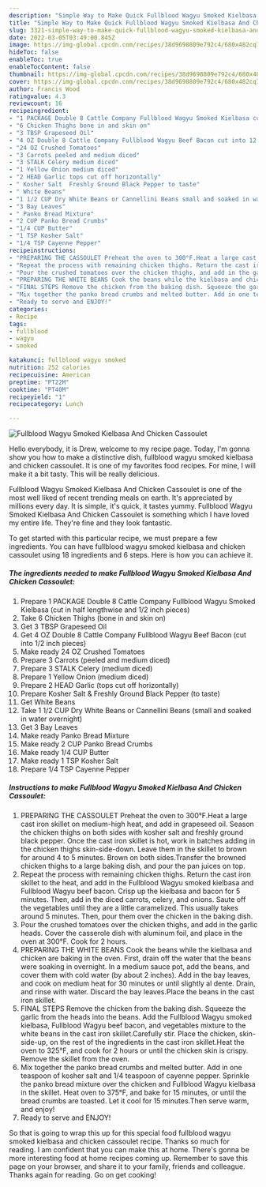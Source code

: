 ```yaml
---
description: "Simple Way to Make Quick Fullblood Wagyu Smoked Kielbasa And Chicken Cassoulet"
title: "Simple Way to Make Quick Fullblood Wagyu Smoked Kielbasa And Chicken Cassoulet"
slug: 3321-simple-way-to-make-quick-fullblood-wagyu-smoked-kielbasa-and-chicken-cassoulet
date: 2022-03-05T03:49:00.845Z
image: https://img-global.cpcdn.com/recipes/38d9698809e792c4/680x482cq70/fullblood-wagyu-smoked-kielbasa-and-chicken-cassoulet-recipe-main-photo.jpg
hideToc: false
enableToc: true
enableTocContent: false
thumbnail: https://img-global.cpcdn.com/recipes/38d9698809e792c4/680x482cq70/fullblood-wagyu-smoked-kielbasa-and-chicken-cassoulet-recipe-main-photo.jpg
cover: https://img-global.cpcdn.com/recipes/38d9698809e792c4/680x482cq70/fullblood-wagyu-smoked-kielbasa-and-chicken-cassoulet-recipe-main-photo.jpg
author: Francis Wood
ratingvalue: 4.3
reviewcount: 16
recipeingredient:
- "1 PACKAGE Double 8 Cattle Company Fullblood Wagyu Smoked Kielbasa cut in half lengthwise and 12 inch pieces"
- "6 Chicken Thighs bone in and skin on"
- "3 TBSP Grapeseed Oil"
- "4 OZ Double 8 Cattle Company Fullblood Wagyu Beef Bacon cut into 12 inch pieces"
- "24 OZ Crushed Tomatoes"
- "3 Carrots peeled and medium diced"
- "3 STALK Celery medium diced"
- "1 Yellow Onion medium diced"
- "2 HEAD Garlic tops cut off horizontally"
- " Kosher Salt  Freshly Ground Black Pepper to taste"
- " White Beans"
- "1 1/2 CUP Dry White Beans or Cannellini Beans small and soaked in water overnight"
- "3 Bay Leaves"
- " Panko Bread Mixture"
- "2 CUP Panko Bread Crumbs"
- "1/4 CUP Butter"
- "1 TSP Kosher Salt"
- "1/4 TSP Cayenne Pepper"
recipeinstructions:
- "PREPARING THE CASSOULET Preheat the oven to 300°F.Heat a large cast iron skillet on medium-high heat, and add in grapeseed oil. Season the chicken thighs on both sides with kosher salt and freshly ground black pepper. Once the cast iron skillet is hot, work in batches adding in the chicken thighs skin-side-down. Leave them in the skillet to brown for around 4 to 5 minutes. Brown on both sides.Transfer the browned chicken thighs to a large baking dish, and pour the pan juices on top."
- "Repeat the process with remaining chicken thighs. Return the cast iron skillet to the heat, and add in the Fullblood Wagyu smoked kielbasa and Fullblood Wagyu beef bacon. Crisp up the kielbasa and bacon for 5 minutes. Then, add in the diced carrots, celery, and onions. Saute off the vegetables until they are a little caramelized. This usually takes around 5 minutes. Then, pour them over the chicken in the baking dish."
- "Pour the crushed tomatoes over the chicken thighs, and add in the garlic heads. Cover the casserole dish with aluminum foil, and place in the oven at 300°F. Cook for 2 hours."
- "PREPARING THE WHITE BEANS Cook the beans while the kielbasa and chicken are baking in the oven. First, drain off the water that the beans were soaking in overnight. In a medium sauce pot, add the beans, and cover them with cold water (by about 2 inches). Add in the bay leaves, and cook on medium heat for 30 minutes or until slightly al dente. Drain, and rinse with water. Discard the bay leaves.Place the beans in the cast iron skillet."
- "FINAL STEPS Remove the chicken from the baking dish. Squeeze the garlic from the heads into the beans. Add the Fullblood Wagyu smoked kielbasa, Fullblood Wagyu beef bacon, and vegetables mixture to the white beans in the cast iron skillet.Carefully stir. Place the chicken, skin-side-up, on the rest of the ingredients in the cast iron skillet.Heat the oven to 325°F, and cook for 2 hours or until the chicken skin is crispy. Remove the skillet from the oven."
- "Mix together the panko bread crumbs and melted butter. Add in one teaspoon of kosher salt and 1/4 teaspoon of cayenne pepper. Sprinkle the panko bread mixture over the chicken and Fullblood Wagyu kielbasa in the skillet. Heat oven to 375°F, and bake for 15 minutes, or until the bread crumbs are toasted. Let it cool for 15 minutes.Then serve warm, and enjoy!"
- "Ready to serve and ENJOY!"
categories:
- Recipe
tags:
- fullblood
- wagyu
- smoked

katakunci: fullblood wagyu smoked 
nutrition: 252 calories
recipecuisine: American
preptime: "PT22M"
cooktime: "PT40M"
recipeyield: "1"
recipecategory: Lunch

---
```



![Fullblood Wagyu Smoked Kielbasa And Chicken Cassoulet](https://img-global.cpcdn.com/recipes/38d9698809e792c4/680x482cq70/fullblood-wagyu-smoked-kielbasa-and-chicken-cassoulet-recipe-main-photo.jpg)

Hello everybody, it is Drew, welcome to my recipe page. Today, I'm gonna show you how to make a distinctive dish, fullblood wagyu smoked kielbasa and chicken cassoulet. It is one of my favorites food recipes. For mine, I will make it a bit tasty. This will be really delicious.

Fullblood Wagyu Smoked Kielbasa And Chicken Cassoulet is one of the most well liked of recent trending meals on earth. It's appreciated by millions every day. It is simple, it's quick, it tastes yummy. Fullblood Wagyu Smoked Kielbasa And Chicken Cassoulet is something which I have loved my entire life. They're fine and they look fantastic.




To get started with this particular recipe, we must prepare a few ingredients. You can have fullblood wagyu smoked kielbasa and chicken cassoulet using 18 ingredients and 6 steps. Here is how you can achieve it.

<!--inarticleads1-->

##### The ingredients needed to make Fullblood Wagyu Smoked Kielbasa And Chicken Cassoulet:

1. Prepare 1 PACKAGE Double 8 Cattle Company Fullblood Wagyu Smoked Kielbasa (cut in half lengthwise and 1/2 inch pieces)
1. Take 6 Chicken Thighs (bone in and skin on)
1. Get 3 TBSP Grapeseed Oil
1. Get 4 OZ Double 8 Cattle Company Fullblood Wagyu Beef Bacon (cut into 1/2 inch pieces)
1. Make ready 24 OZ Crushed Tomatoes
1. Prepare 3 Carrots (peeled and medium diced)
1. Prepare 3 STALK Celery (medium diced)
1. Prepare 1 Yellow Onion (medium diced)
1. Prepare 2 HEAD Garlic (tops cut off horizontally)
1. Prepare  Kosher Salt &amp; Freshly Ground Black Pepper (to taste)
1. Get  White Beans
1. Take 1 1/2 CUP Dry White Beans or Cannellini Beans (small and soaked in water overnight)
1. Get 3 Bay Leaves
1. Make ready  Panko Bread Mixture
1. Make ready 2 CUP Panko Bread Crumbs
1. Make ready 1/4 CUP Butter
1. Make ready 1 TSP Kosher Salt
1. Prepare 1/4 TSP Cayenne Pepper




<!--inarticleads2-->

##### Instructions to make Fullblood Wagyu Smoked Kielbasa And Chicken Cassoulet:

1. PREPARING THE CASSOULET Preheat the oven to 300°F.Heat a large cast iron skillet on medium-high heat, and add in grapeseed oil. Season the chicken thighs on both sides with kosher salt and freshly ground black pepper. Once the cast iron skillet is hot, work in batches adding in the chicken thighs skin-side-down. Leave them in the skillet to brown for around 4 to 5 minutes. Brown on both sides.Transfer the browned chicken thighs to a large baking dish, and pour the pan juices on top.
1. Repeat the process with remaining chicken thighs. Return the cast iron skillet to the heat, and add in the Fullblood Wagyu smoked kielbasa and Fullblood Wagyu beef bacon. Crisp up the kielbasa and bacon for 5 minutes. Then, add in the diced carrots, celery, and onions. Saute off the vegetables until they are a little caramelized. This usually takes around 5 minutes. Then, pour them over the chicken in the baking dish.
1. Pour the crushed tomatoes over the chicken thighs, and add in the garlic heads. Cover the casserole dish with aluminum foil, and place in the oven at 300°F. Cook for 2 hours.
1. PREPARING THE WHITE BEANS Cook the beans while the kielbasa and chicken are baking in the oven. First, drain off the water that the beans were soaking in overnight. In a medium sauce pot, add the beans, and cover them with cold water (by about 2 inches). Add in the bay leaves, and cook on medium heat for 30 minutes or until slightly al dente. Drain, and rinse with water. Discard the bay leaves.Place the beans in the cast iron skillet.
1. FINAL STEPS Remove the chicken from the baking dish. Squeeze the garlic from the heads into the beans. Add the Fullblood Wagyu smoked kielbasa, Fullblood Wagyu beef bacon, and vegetables mixture to the white beans in the cast iron skillet.Carefully stir. Place the chicken, skin-side-up, on the rest of the ingredients in the cast iron skillet.Heat the oven to 325°F, and cook for 2 hours or until the chicken skin is crispy. Remove the skillet from the oven.
1. Mix together the panko bread crumbs and melted butter. Add in one teaspoon of kosher salt and 1/4 teaspoon of cayenne pepper. Sprinkle the panko bread mixture over the chicken and Fullblood Wagyu kielbasa in the skillet. Heat oven to 375°F, and bake for 15 minutes, or until the bread crumbs are toasted. Let it cool for 15 minutes.Then serve warm, and enjoy!
1. Ready to serve and ENJOY!



So that is going to wrap this up for this special food fullblood wagyu smoked kielbasa and chicken cassoulet recipe. Thanks so much for reading. I am confident that you can make this at home. There's gonna be more interesting food at home recipes coming up. Remember to save this page on your browser, and share it to your family, friends and colleague. Thanks again for reading. Go on get cooking!
